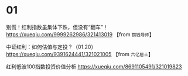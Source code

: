 
# 01

别慌！红利指数虽集体下跌，但没有“翻车”！ https://xueqiu.com/9999262986/321413019  【from `攒钱导师`】

中证红利：如何估值与定投？（01.20） https://xueqiu.com/9391624441/321021005  【from `六亿居士`】

红利低波100指数投资价值分析 https://xueqiu.com/8691105491/321019823
